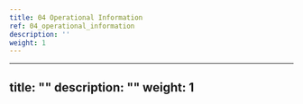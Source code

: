 ```yaml
---
title: 04 Operational Information
ref: 04_operational_information
description: ''
weight: 1
---
```

---
title: ""
description: ""
weight: 1
---